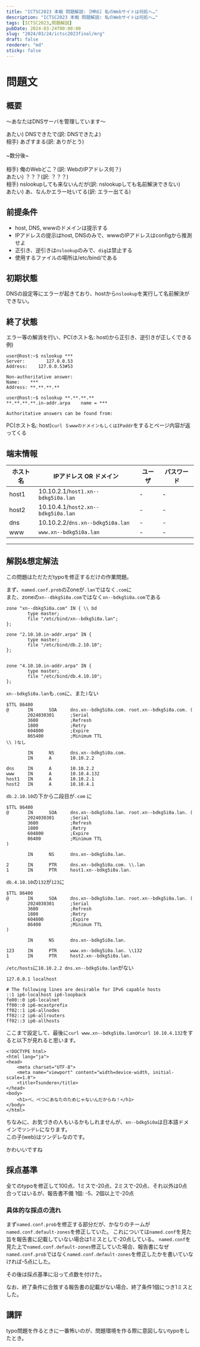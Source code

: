 ```yaml
---
title: "ICTSC2023 本戦 問題解説: [MRG] 私のWebサイトは何処へ…"
description: "ICTSC2023 本戦 問題解説: 私のWebサイトは何処へ…"
tags: [ICTSC2023,問題解説]
pubDate: 2024-03-24T00:00:00
slug: "2024/03/24/ictsc2023final/mrg"
draft: false
renderer: "md"
sticky: false
---
```


# 問題文

## 概要

〜あなたはDNSサーバを管理しています〜


あたい) DNSできたで(訳: DNSできたよ)<br>
相手) あざすまる(訳: ありがとう)<br><br>
\~数分後~<br><br>
相手) 俺のWebどこ？(訳: WebのIPアドレス何？)<br>
あたい) ？？？(訳: ？？？)<br>
相手) nslookupしても来ないんだが(訳: nslookupしても名前解決できない)<br>
あたい) あ、なんかエラー吐いてる(訳: エラー出てる)<br>

## 前提条件

- host, DNS, wwwのドメインは提示する<br>
- IPアドレスの提示はhost, DNSのみで、wwwのIPアドレスはconfigから推測せよ<br>
- 正引き、逆引きは`nslookup`のみで、`dig`は禁止する<br>
- 使用するファイルの場所は/etc/bind/である

## 初期状態

DNSの設定等にエラーが起きており、hostから`nslookup`を実行して名前解決ができない。

## 終了状態

エラー等の解消を行い、PC(ホスト名: host)から正引き、逆引きが正しくできる<br>
例)
```
user@host:~$ nslookup ***
Server:        127.0.0.53
Address:    127.0.0.53#53

Non-authoritative answer:
Name:    ***
Address: **.**.**.**

user@host:~$ nslookup **.**.**.**
**.**.**.**.in-addr.arpa    name = ***

Authoritative answers can be found from:
```
PC(ホスト名: host)```curl ＄wwwのドメインもしくはIPaddr```をするとページ内容が返ってくる

## 端末情報

|  ホスト名  |  IPアドレス OR ドメイン  |  ユーザ  |  パスワード  |
|  --------  |  -------------------  |  ------  |  ----------  |
|  host1  |  10.10.2.1/`host1.xn--bdkg5i0a.lan`  |  -  |  -  |
|  host2  |  10.10.4.1/`host2.xn--bdkg5i0a.lan`  |  -  |  -  |
|  dns  |  10.10.2.2/`dns.xn--bdkg5i0a.lan`  |  -  |  -  |
|  www  |  `www.xn--bdkg5i0a.lan`  |  -  |  -  |

---

## 解説&想定解法

この問題はただただtypoを修正するだけの作業問題。

まず、`named.conf.prob`のZoneが`.lan`ではなく`.com`に<br>
また、zoneの`xn--dbkg5i0a.com`ではなく`xn--bdkg5i0a.com`である
```
zone "xn--dbkg5i0a.com" IN { \\ bd
        type master;
        file "/etc/bind/xn--bdkg5i0a.lan";
};

zone "2.10.10.in-addr.arpa" IN {
        type master;
        file "/etc/bind/db.2.10.10";
};


zone "4.10.10.in-addr.arpa" IN {
        type master;
        file "/etc/bind/db.4.10.10";
};
```

`xn--bdkg5i0a.lan`も`.com`に、また`)`ない
```
$TTL 86400
@       IN      SOA     dns.xn--bdkg5i0a.com. root.xn--bdkg5i0a.com. (
        2024030301      ;Serial
        3600            ;Refresh
        1800            ;Retry
        604800          ;Expire
        865400          ;Minimum TTL
\\ )なし

        IN      NS      dns.xn--bdkg5i0a.com.
        IN      A       10.10.2.2

dns     IN      A       10.10.2.2
www     IN      A       10.10.4.132
host1   IN      A       10.10.2.1
host2   IN      A       10.10.4.1
```

`db.2.10.10`の下から二段目が`.com` に
```
$TTL 86400
@       IN      SOA     dns.xn--bdkg5i0a.lan. root.xn--bdkg5i0a.lan. (
        2024030301      ;Serial
        3600            ;Refresh
        1800            ;Retry
        604800          ;Expire
        86400           ;Minimum TTL
)

        IN      NS      dns.xn--bdkg5i0a.lan.

2       IN      PTR     dns.xn--bdkg5i0a.com. \\.lan
1       IN      PTR     host1.xn--bdkg5i0a.lan.
```

`db.4.10.10`の`132`が`123`に
```
$TTL 86400
@       IN      SOA     dns.xn--bdkg5i0a.lan. root.xn--bdkg5i0a.lan. (
        2024030301      ;Serial
        3600            ;Refresh
        1800            ;Retry
        604800          ;Expire
        86400           ;Minimum TTL
)

        IN      NS      dns.xn--bdkg5i0a.lan.

123     IN      PTR     www.xn--bdkg5i0a.lan. \\132
1       IN      PTR     host2.xn--bdkg5i0a.lan.
```

`/etc/hosts`に`10.10.2.2 dns.xn--bdkg5i0a.lan`がない
```
127.0.0.1 localhost

# The following lines are desirable for IPv6 capable hosts
::1 ip6-localhost ip6-loopback
fe00::0 ip6-localnet
ff00::0 ip6-mcastprefix
ff02::1 ip6-allnodes
ff02::2 ip6-allrouters
ff02::3 ip6-allhosts
```

ここまで設定して、最後に`curl www.xn--bdkg5i0a.lan`or`curl 10.10.4.132`をすると以下が見れると思います。
```
<!DOCTYPE html>
<html lang="ja">
<head>
    <meta charset="UTF-8">
    <meta name="viewport" content="width=device-width, initial-scale=1.0">
    <title>Tsundere</title>
</head>
<body>
    <h1>べ、べつにあなたのためじゃないんだからね！</h1>
</body>
</html>
```

ちなみに、お気づきの人もいるかもしれませんが、`xn--bdkg5i0a`は日本語ドメインで`ツンデレ`になります。<br>
この子(web)はツンデレなのです。<br>

かわいいですね

## 採点基準

全てのtypoを修正して100点、1ミスで-20点、2ミスで-20点、それ以外は0点
合ってはいるが、報告書不備 1個: -5、2個以上で-20点

### 具体的な採点の流れ

まず`named.conf.prob`を修正する部分だが、かなりのチームが`named.conf.default-zones`を修正していた。
これについては`named.conf`を見た旨を報告書に記載していない場合は1ミスとして-20点している。
`named.conf`を見た上で`named.conf.default-zones`修正していた場合、報告書になぜ`named.conf.prob`ではなく`named.conf.default-zones`を修正したかを書いていなければ-5点にした。

その後は採点基準に沿って点数を付けた。

なお、終了条件に合致する報告書の記載がない場合、終了条件1個につき1ミスとした。

## 講評

typo問題を作るときに一番怖いのが、問題環境を作る際に意図しないtypoをしたとき。
